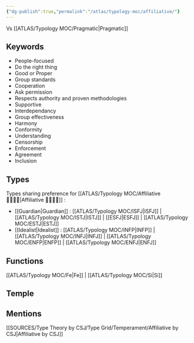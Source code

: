 ```yaml
---
{"dg-publish":true,"permalink":"/atlas/typology-moc/affiliative/"}
---
```


Vs [[ATLAS/Typology MOC/Pragmatic\|Pragmatic]]

## Keywords
- People-focused
- Do the right thing
- Good or Proper
- Group standards
- Cooperation
- Ask permission
- Respects authority and proven methodologies
- Supportive
- Interdependancy
- Group effectiveness
- Harmony
- Conformity
- Understanding
- Censorship
- Enforcement
- Agreement
- Inclusion

## Types 
Types sharing preference for [[ATLAS/Typology MOC/Affiliative 👨‍👩‍👧‍👦\|Affiliative 👨‍👩‍👧‍👦]] : 
- [[Guardian\|Guardian]] : [[ATLAS/Typology MOC/ISFJ\|ISFJ]] | [[ATLAS/Typology MOC/ISTJ\|ISTJ]] | [[ESFJ\|ESFJ]] | [[ATLAS/Typology MOC/ESTJ\|ESTJ]]
- [[Idealist\|Idealist]] : [[ATLAS/Typology MOC/INFP\|INFP]] | [[ATLAS/Typology MOC/INFJ\|INFJ]] | [[ATLAS/Typology MOC/ENFP\|ENFP]] | [[ATLAS/Typology MOC/ENFJ\|ENFJ]] 

## Functions 
[[ATLAS/Typology MOC/Fe\|Fe]] | [[ATLAS/Typology MOC/Si\|Si]]

## Temple 


## Mentions
[[SOURCES/Type Theory by CSJ/Type Grid/Temperament/Affiliative by CSJ\|Affiliative by CSJ]]

